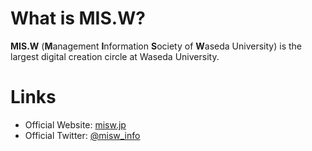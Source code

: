 # What is **MIS.W**?

**MIS.W** (**M**anagement **I**nformation **S**ociety of **W**aseda University) is the largest digital creation circle at Waseda University.

# Links

- Official Website: [misw.jp](https://misw.jp/)
- Official Twitter: [@misw_info](https://twitter.com/misw_info/)
